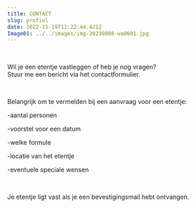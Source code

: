 ```yaml
---
title: CONTACT
slug: profiel
date: 2022-11-19T11:22:44.421Z
Image01: ../../images/img-20230808-wa0001.jpg
---
```

<br/>

Wil je een etentje vastleggen of heb je nog vragen?  
Stuur me een bericht via het contactformulier. 

<br/>

B﻿elangrijk om te vermelden bij een aanvraag voor een etentje:

\-﻿aantal personen  


\-﻿voorstel voor een datum

\-﻿welke formule

\-locatie van het etentje

\-﻿eventuele speciale wensen

<br/>

J﻿e etentje ligt vast als je een bevestigingsmail hebt ontvangen.
